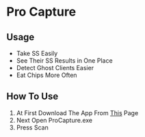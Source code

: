 # Pro Capture

## Usage
 - Take SS Easily
 - See Their SS Results in One Place
 - Detect Ghost Clients Easier
 - Eat Chips More Often

## How To Use
 1. At First Download The App From [This](https://atomss.devmrz.ir/dl.php) Page
 2. Next Open  ProCapture.exe
 3. Press Scan